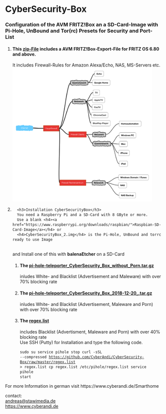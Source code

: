 # CyberSecurity-Box
<p>
<h3>Configuration of the AVM FRITZ!Box an a SD-Card-Image with Pi-Hole, UnBound and Tor(rc) Presets for Security and Port-List</h3>
</p><p>
<ol>
  <li value="1"><h4>This <a href="https://github.com/CyberAndi/CyberSecurity-Box/blob/master/CyberSecurityBox.zip">zip-File</a> includes a AVM FRITZ!Box-Export-File for FRITZ OS 6.80 and above.</h4>
  It includes Firewall-Rules for Amazon 
  Alexa/Echo, NAS, MS-Servers etc.
  <br>
  <img src="Schema.PNG" width="450px"></img>

  </li>
  <li>
    
      <h3>Installation CyberSecurityBox</h3>
      You need a Raspberry Pi and a SD-Card with 8 GByte or more.
      Use a blank <h4><a href="https://www.raspberrypi.org/downloads/raspbian/">Raspbian-SD-Card-Image</a></h4> or 
      <h4>CyberSecurityBox_2.img</h4> is the Pi-Hole, UnBound and torrc ready to use Image
  <br>and Install one of this with <b>balenaEtcher</b>  on a SD-Card
    <ol>
    <li>
    <h4>The <a href="https://github.com/CyberAndi/CyberSecurity-Box/blob/master/pi-hole-teleporter_CyberSecurity_Box_without_Porn.tar.gz">pi-hole-teleporter_CyberSecurity_Box_without_Porn.tar.gz</a></h4> inludes White- and Blacklist (Advertisement and Maleware)
    with over 70% blocking rate
    </li>
    <li>
    <h4>The <a href="https://github.com/CyberAndi/CyberSecurity-Box/blob/master/pi-hole-teleporter_CyberSecurity_Box_without_Porn.tar.gz">pi-hole-teleporter_CyberSecurity_Box_2018-12-20_.tar.gz</a></h4> inludes White- and Blacklist (Advertisement, Maleware and Porn)
    with over 70% blocking rate
    </li><li>
    <h4>The <a href="https://github.com/CyberAndi/CyberSecurity-Box/blob/master/regex.list">regex.list</a></h4> includes Blacklist (Advertisment, Maleware and Porn) with over 40% blocking rate<br>
    Use SSH (Putty) for Installation and type the following code.
    <pre><code>sudo su
    service pihole stop
    curl -sSL --compressed https://github.com/CyberAndi/CyberSecurity-Box/raw/master/regex.list > regex.list
    cp regex.list /etc/pihole/regex.list
    service pihole start
    </code></pre>
    </li>
  </ol>
</li></ol>
For more Information in german visit https://www.cyberandi.de/Smarthome
</p><P>

contact: <br>
andreas@stawimedia.de<br>
https://www.cyberandi.de
</p>

